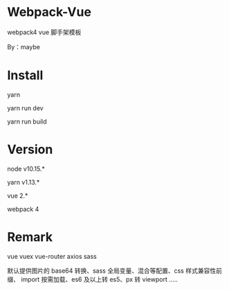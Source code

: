 # Webpack-Vue

webpack4 vue 脚手架模板

By：maybe

# Install

yarn

yarn run dev

yarn run build

# Version

node v10.15.\*

yarn v1.13.\*

vue 2.\*

webpack 4

# Remark

vue
vuex
vue-router
axios
sass

默认提供图片的 base64 转换、sass 全局变量、混合等配置、css 样式兼容性前缀、
import 按需加载、es6 及以上转 es5、px 转 viewport .....
